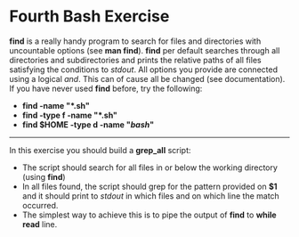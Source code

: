 # Fourth Bash Exercise

**find** is a really handy program to search for files
and directories with uncountable options (see **man find**). **find** per default searches through all
directories and subdirectories and prints the relative paths of all files satisfying
the conditions to *stdout*. All options you provide are connected using a logical
*and*. This can of cause all be changed (see documentation). If you have never
used **find** before, try the following:
* **find -name "*.sh"**
* **find -type f -name "*.sh"**
* **find $HOME -type d -name "*bash*"**

---

In this exercise you should build a **grep_all** script:
* The script should search for all files in or below the working directory
(using **find**)
* In all files found, the script should grep for the pattern provided on **$1**
and it should print to *stdout* in which files and on which line the match
occurred.
* The simplest way to achieve this is to pipe the output of **find** to **while
read** line.
